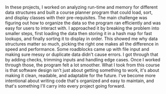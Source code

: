 In these projects, I worked on analyzing run-time and memory for different data structures and built a course planner program that could load, sort, and display classes with their pre-requisites. The main challenge was figuring out how to organize the data so the program ran efficiently and was easy for users to interact with. 
I approached it by breaking the problem into smaller steps, first loading the data then storing it in a hash map for fast lookups, and finally sorting it to display in order. This showed me why data structures matter so much, picking the right one makes all the difference in speed and performance. Some roadblocks came up with file input and making sure messy or duplicate data didn't cause errors. I got through that by adding checks, trimming inputs and handling edge cases. Once I worked through those, the program felt a lot smoother. 
What I took from this course is that software design isn't just about getting something to work, it's about making it clean, readable, and adaptable for the future. I've become more intentional about writing code that's organized and easy to maintain, and that's something I'll carry into every project going forward. 
